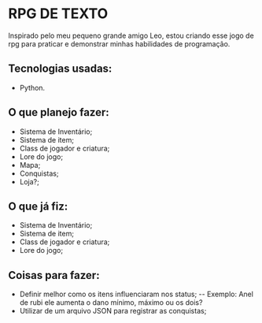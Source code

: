 # RPG DE TEXTO
Inspirado pelo meu pequeno grande amigo Leo, estou criando esse jogo de rpg para praticar e demonstrar minhas habilidades de programação.

## Tecnologias usadas:
- Python.

## O que planejo fazer:
- Sistema de Inventário;
- Sistema de item;
- Class de jogador e criatura;
- Lore do jogo;
- Mapa;
- Conquistas;
- Loja?;

## O que já fiz:
- Sistema de Inventário;
- Sistema de item;
- Class de jogador e criatura;
- Lore do jogo;

## Coisas para fazer:
- Definir melhor como os itens influenciaram nos status;
-- Exemplo: Anel de rubi ele aumenta o dano mínimo, máximo ou os dois?
- Utilizar de um arquivo JSON para registrar as conquistas;

